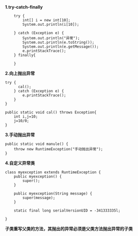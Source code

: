 **1.try-catch-finally**

        try {
            int[] i = new int[10];
            System.out.println(i[10]);

        } catch (Exception e) {
            System.out.println("异常");
            System.out.println(e.toString());
            System.out.println(e.getMessage());
            e.printStackTrace();
        } finally{
            
        }
        
**2.向上抛出异常**

    try {
          cal();
        } catch (Exception e) {
            e.printStackTrace();
        }
    }

    public static void cal() throws Exception{
        int i,j=10;
        j=10/0;
    }
    
**3.手动抛出异常**

    public static void manule() {
        throw new RuntimeException("手动抛出异常");
    }
    
**4.自定义异常类**

    class myexception extends RuntimeException {
        public myexception() {
            super();
        }
    
        public myexception(String message) {
            super(message);
        }
    
        static final long serialVersionUID = -341333335l;
    
    }

**子类重写父类的方法，其抛出的异常必须是父类方法抛出异常的子类**